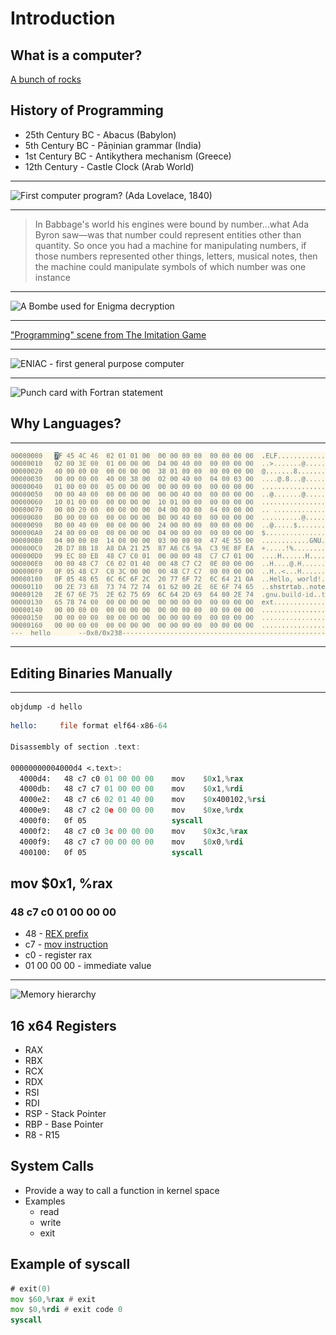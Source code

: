 Introduction
============

What is a computer?
-------------------

[A bunch of rocks](https://imgs.xkcd.com/comics/a_bunch_of_rocks.png)

History of Programming
----------------------

- 25th Century BC - Abacus (Babylon)
- 5th Century BC - Pāṇinian grammar (India)
- 1st Century BC - Antikythera mechanism (Greece)
- 12th Century - Castle Clock (Arab World)

---

![First computer program? (Ada Lovelace, 1840)](https://upload.wikimedia.org/wikipedia/commons/thumb/c/cf/Diagram_for_the_computation_of_Bernoulli_numbers.jpg/640px-Diagram_for_the_computation_of_Bernoulli_numbers.jpg)

---

> In Babbage's world his engines were bound by number...what Ada Byron saw—was that number could represent entities other than quantity. So once you had a machine for manipulating numbers, if those numbers represented other things, letters, musical notes, then the machine could manipulate symbols of which number was one instance

---

![A Bombe used for Enigma decryption](https://upload.wikimedia.org/wikipedia/commons/thumb/7/7a/Wartime_picture_of_a_Bletchley_Park_Bombe.jpg/541px-Wartime_picture_of_a_Bletchley_Park_Bombe.jpg)

---

["Programming" scene from The Imitation Game](https://www.youtube.com/watch?v=pmEXNaWFGYQ&t=262s)

---

![ENIAC - first general purpose computer](https://upload.wikimedia.org/wikipedia/commons/3/3b/Two_women_operating_ENIAC.gif)

---

![Punch card with Fortran statement](https://upload.wikimedia.org/wikipedia/commons/thumb/5/58/FortranCardPROJ039.agr.jpg/1024px-FortranCardPROJ039.agr.jpg)

Why Languages?
--------------

---

!["Hello World" binary](figures/bin-hello.png)

---

Editing Binaries Manually
-------------------------

---

```
objdump -d hello
```

```asm
hello:     file format elf64-x86-64

Disassembly of section .text:

00000000004000d4 <.text>:
  4000d4:	48 c7 c0 01 00 00 00 	mov    $0x1,%rax
  4000db:	48 c7 c7 01 00 00 00 	mov    $0x1,%rdi
  4000e2:	48 c7 c6 02 01 40 00 	mov    $0x400102,%rsi
  4000e9:	48 c7 c2 0e 00 00 00 	mov    $0xe,%rdx
  4000f0:	0f 05                	syscall 
  4000f2:	48 c7 c0 3c 00 00 00 	mov    $0x3c,%rax
  4000f9:	48 c7 c7 00 00 00 00 	mov    $0x0,%rdi
  400100:	0f 05                	syscall 
```

mov $0x1, %rax
-------------

### 48 c7 c0 01 00 00 00 	

- 48 - [REX prefix](https://wiki.osdev.org/X86-64_Instruction_Encoding)
- c7 - [mov instruction](http://ref.x86asm.net/coder64.html#xC7)
- c0 - register rax
- 01 00 00 00 - immediate value

---

![Memory hierarchy](https://upload.wikimedia.org/wikipedia/commons/0/0c/ComputerMemoryHierarchy.svg)

16 x64 Registers
-------------

- RAX
- RBX
- RCX
- RDX
- RSI
- RDI
- RSP - Stack Pointer
- RBP - Base Pointer
- R8 - R15

System Calls
------------

- Provide a way to call a function in kernel space
- Examples
    - read
    - write
    - exit

Example of syscall
------------------

```asm
# exit(0)
mov $60,%rax # exit
mov $0,%rdi # exit code 0
syscall
```
